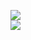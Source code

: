 [![](https://img.shields.io/badge/Made%20With-Github%20Spray-lightgrey.svg?style=for-the-badge&logo=github)](https://github.com/Annihil/github-spray#399)  
[![](https://i.imgur.com/2DrTn0Z.gif)](https://github.com/Annihil/github-spray)